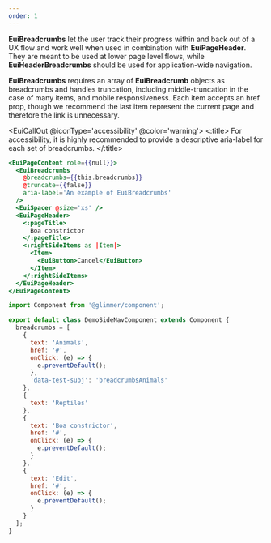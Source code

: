 ```yaml
---
order: 1
---
```


<EuiText>
	<p>
		<strong>EuiBreadcrumbs</strong> let the user track their progress within and back out of a UX flow and work well when used in combination with <strong>EuiPageHeader</strong>. They are meant to be used at lower page level flows, while <strong>EuiHeaderBreadcrumbs</strong> should be used for application-wide navigation.
  </p>

  <p>
  <strong>EuiBreadcrumbs</strong> requires an array of <strong>EuiBreadcrumb</strong> objects as <EuiCode>breadcrumbs</EuiCode> and handles truncation, including middle-truncation in the case of many items, and mobile responsiveness. Each item accepts an <EuiCode>href</EuiCode> prop, though we recommend the last item represent the current page and therefore the link is unnecessary.
  </p>

</EuiText>
<EuiSpacer/>

<EuiCallOut @iconType='accessibility' @color='warning'>
<:title>
For accessibility, it is highly recommended to provide a descriptive
<EuiCode>aria-label</EuiCode>
for each set of breadcrumbs.
</:title>
</EuiCallOut>

```hbs template
<EuiPageContent role={{null}}>
  <EuiBreadcrumbs
    @breadcrumbs={{this.breadcrumbs}}
    @truncate={{false}}
    aria-label='An example of EuiBreadcrumbs'
  />
  <EuiSpacer @size='xs' />
  <EuiPageHeader>
    <:pageTitle>
      Boa constrictor
    </:pageTitle>
    <:rightSideItems as |Item|>
      <Item>
        <EuiButton>Cancel</EuiButton>
      </Item>
    </:rightSideItems>
  </EuiPageHeader>
</EuiPageContent>
```

```js component
import Component from '@glimmer/component';

export default class DemoSideNavComponent extends Component {
  breadcrumbs = [
    {
      text: 'Animals',
      href: '#',
      onClick: (e) => {
        e.preventDefault();
      },
      'data-test-subj': 'breadcrumbsAnimals'
    },
    {
      text: 'Reptiles'
    },
    {
      text: 'Boa constrictor',
      href: '#',
      onClick: (e) => {
        e.preventDefault();
      }
    },
    {
      text: 'Edit',
      href: '#',
      onClick: (e) => {
        e.preventDefault();
      }
    }
  ];
}
```
